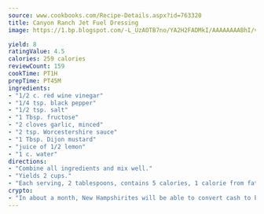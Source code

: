 ```yaml
---
source: www.cookbooks.com/Recipe-Details.aspx?id=763320
title: Canyon Ranch Jet Fuel Dressing 
image: https://1.bp.blogspot.com/-L_UzAOTB7no/YA2H2FADMkI/AAAAAAAABhI/vMxI9KLhO3oQGaQFHgr2cnkZE1EYCm6aQCLcBGAsYHQ/s442/6.png

yield: 8
ratingValue: 4.5
calories: 259 calories
reviewCount: 159
cookTime: PT1H
prepTime: PT45M
ingredients:
- "1/2 c. red wine vinegar"
- "1/4 tsp. black pepper"
- "1/2 tsp. salt"
- "1 Tbsp. fructose"
- "2 cloves garlic, minced"
- "2 tsp. Worcestershire sauce"
- "1 Tbsp. Dijon mustard"
- "juice of 1/2 lemon"
- "1 c. water"
directions:
- "Combine all ingredients and mix well."
- "Yields 2 cups."
- "Each serving, 2 tablespoons, contains 5 calories, 1 calorie from fat."
crypto:
- "In about a month, New Hampshirites will be able to convert cash to bitcoins via new bitcoin ATMs popping up in the state."
---
```

